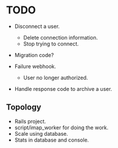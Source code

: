 # TODO

+ Disconnect a user.
  + Delete connection information.
  + Stop trying to connect.

+ Migration code?

+ Failure webhook.
  + User no longer authorized.
+ Handle response code to archive a user.

## Topology

+ Rails project.
+ script/imap_worker for doing the work.
+ Scale using database.
+ Stats in database and console.
